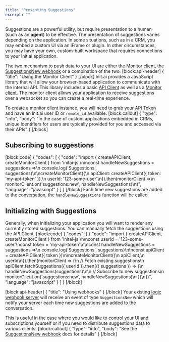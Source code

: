 ```yaml
---
title: "Presenting Suggestions"
excerpt: ""
---
```

Suggestions are a powerful utility, but require presentation to a human (such as an **agent**) to be effective. The presentation of suggestions varies depending on the application. In some situations, such as in a CRM, you may embed a custom UI via an iFrame or plugin. In other circumstances, you may have your own, custom-built workspace that requires connections to your Init.ai application.

The two mechanism to push data to your UI are either the [Monitor client](https://github.com/init-ai/initai-js#monitor-client), the [SuggestionsNew webhook](doc:webhooks#suggestionsnew) or a combination of the two.
[block:api-header]
{
  "title": "Using the Monitor Client"
}
[/block]
Init.ai provides a JavaScript library that will allow your browser-based application to communicate with the internal API. This library includes a basic [API Client](https://github.com/init-ai/initai-js//README.md#api-client) as well as a [Monitor client](https://github.com/init-ai/initai-js#monitor-client). The monitor client allows your application to receive suggestions over a websocket so you can create a real-time experience.

To create a monitor client instance, you will need to grab your [API Token](doc:tokens-and-authentication#section-1-retrieve-a-jwt-from-the-console) and have an Init.ai user ID or `remote_id` available.
[block:callout]
{
  "type": "info",
  "body": "In the case of custom applications embedded in CRMs, unique identifiers for users are typically provided for you and accessed via their APIs"
}
[/block]
## Subscribing to suggestions
[block:code]
{
  "codes": [
    {
      "code": "import { createAPIClient, createMonitorClient } from 'initai-js'\n\nconst handleNewSuggestions = suggestions =>\n  console.log('Suggestions', suggestions)\n\ncreateMonitorClient({\n  apiClient: createAPIClient({ token: 'my-api-token' }),\n  userId: '123-some-user'\n}).then(monitorClient =>\n  monitorClient.on('suggestions:new', handleNewSuggestions)\n)",
      "language": "javascript"
    }
  ]
}
[/block]
Each time new suggestions are added to the conversation, the `handleNewSuggestions` function will be called.

## Initializing with Suggestions

Generally, when initializing your application you will want to render any currently stored suggestions. You can manually fetch the suggestions using the API Client.
[block:code]
{
  "codes": [
    {
      "code": "import { createAPIClient, createMonitorClient } from 'initai-js'\n\nconst userId = '123-some-user'\nconst token = 'my-api-token'\n\nconst handleNewSuggestions = suggestions =>\n  console.log('Suggestions', suggestions)\n\nconst apiClient = createAPIClient({ token })\n\ncreateMonitorClient({\n  apiClient,\n  userId\n}).then(monitorClient => {\n  // Fetch existing suggestions\n  apiClient.fetchSuggestions({ userId }).then(({ suggestions }) => {\n    handleNewSuggestions(suggestions)\n\n    // Subscribe to new suggestions\n    monitorClient.on('suggestions:new', handleNewSuggestions)\n  })\n})",
      "language": "javascript"
    }
  ]
}
[/block]

[block:api-header]
{
  "title": "Using webhooks"
}
[/block]
Your existing [logic webhook server](https://docs.init.ai/docs/webhooks) will receive an event of type `SuggestionsNew` which will notify your server each time new suggestions are added to the conversation.

This is useful in the case where you would like to control your UI and subscriptions yourself or if you need to distribute suggestions data to various clients.
[block:callout]
{
  "type": "info",
  "body": "See the [SuggestionsNew webhook](doc:webhooks#suggestionsnew) docs for details"
}
[/block]